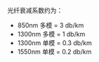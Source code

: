光纤衰减系数约为：

- 850nm  多模 = 3 db/km
- 1300nm 多模 = 1 db/km
- 1300nm 单模 = 0.3 db/km 
- 1550nm 单模 = 0.2 db/km